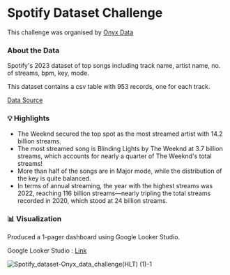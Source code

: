 # Spotify Dataset Challenge
This challenge was organised by [Onyx Data](https://onyxdata.ck.page/a12261b1fb)

### About the Data
Spotify's 2023 dataset of top songs including track name, artist name, no. of streams, bpm, key, mode.

This dataset contains a csv table with 953 records, one for each track.

[Data Source](https://onyxdata.ck.page/a12261b1fb)

### 💡 Highlights
- The Weeknd secured the top spot as the most streamed artist with 14.2 billion streams.
- The most streamed song is Blinding Lights by The Weeknd at 3.7 billion streams, which accounts for nearly a quarter of The Weeknd's total streams!
- More than half of the songs are in Major mode, while the distribution of the key is quite balanced.
- In terms of annual streaming, the year with the highest streams was 2022, reaching 116 billion streams—nearly tripling the total streams recorded in 2020, which stood at 24 billion streams.

### 📊 Visualization
Produced a 1-pager dashboard using Google Looker Studio.

Google Looker Studio : [Link](https://lookerstudio.google.com/u/0/reporting/ed8061f0-a939-45d7-9d7d-796427c3e207?s=g7VbsOhxadM)

![Spotify_dataset-_Onyx_data_challenge_(HLT) (1)-1](https://github.com/haiilingg/Spotify-Dataset-Challenge/assets/130296433/b9c58cfc-51c5-46a5-a502-1939769c768f)

